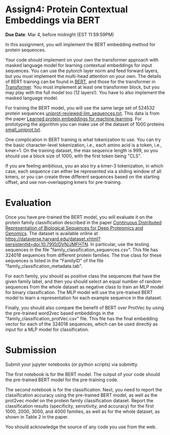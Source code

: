 <!--
.. title: CSCI4949-6969 Assign4
.. slug: mlib_assign4
.. date: 2022-02-25 19:00:31 UTC-04:00
.. tags: 
.. category: 
.. link: 
.. description: 
.. has_math: True
.. type: text
-->


# Assign4: Protein Contextual Embeddings via BERT

**Due Date**: Mar 4, before midnight (EST 11:59:59PM)

In this assignment, you will implement the BERT embedding method for protein
sequences.

Your code should implement on your own the transformer approach with masked
language model for learning contextual embeddings for input sequences. You
can use the pytorch layer norm and feed forward layers, but you must
implement the multi-head attention on your own. The details of BERT training
can be found in [BERT](https://arxiv.org/abs/1810.04805), and those for the
transformer in [Transformer](https://arxiv.org/abs/1706.03762). You must
implement at least one transformer block, but you may play with the full
model too (12 layers!). You have to also implement the masked language
model.

For training  the BERT model, you will use the same large set of 524532 protein sequences
[uniprot-reviewed-lim_sequences.txt](http://www.cs.rpi.edu/~zaki/MLIB/data/uniprot-reviewed-lim_sequences.txt). This data is from the paper
[Learned
protein embeddings for machine learning](https://www.ncbi.nlm.nih.gov/pmc/articles/PMC6061698).
For prototyping the algorithm you can make use of the dataset of 1000 proteins
[small_uniprot.txt](http://www.cs.rpi.edu/~zaki/MLIB/data/small_uniprot.txt). 


One complication in BERT training is what tokenization to use. You can try
the basic character-level tokenization, i.e., each amino acid is a token,
i.e., kmer=1. On the training dataset, the max sequence length is 999, so
you should use a block size of 1000, with the first token being "CLS". 

If you are feeling ambitious, you an also try a kmer-3 tokenization, in
which case, each sequence can either be represented via a sliding window of
all kmers, or you can create three different sequences based on the starting
offset, and use non-overlapping kmers for pre-training.

# Evaluation

Once you have pre-trained the BERT model, you will evaluate it on the
protein family classification described in the paper [Continuous Distributed
Representation of Biological Sequences for Deep Proteomics and
Genomics](https://journals.plos.org/plosone/article?id=10.1371/journal.pone.0141287).
The dataset is available online at
<https://dataverse.harvard.edu/dataset.xhtml?persistentId=doi:10.7910/DVN/JMFHTN>.
In particular, use the testing sequences in the file
"family_classification_sequences.csv". This file has 324018 sequences from
different protein families. The true class for these sequences is listed in
the "FamilyID" of the file "family_classification_metadata.tab". 

For each family, you should as positive class the sequences that have the
given family label, and then you should select an equal number of random
sequences from the whole dataset as negative class to train an MLP model for
binary classification. The MLP model will use the pre-trained BERT model to
learn a representation for each example sequence in the dataset.

Finally, you should also compare the benefit of BERT over ProtVec by using
the pre-trained word2vec based embeddings in the
"family_classification_protVec.csv"
file.  This file has the final embedding vector for each of the 324018
sequences, which can be used directly as input for a MLP model for
classification.


# Submission

Submit your jupyter notebooks (or python scripts) via submitty. 

The first notebook is for the BERT model.
The output of your code should the pre-trained BERT model for the
pre-training code.  

The second notebook is for the classification.
Next, you need to report the classification accuracy
using the pre-trained BERT model, as well as the prot2vec model on the
protein family classification dataset. Report the classification results
(specificity, sensitivity, and accuracy) for the first 1000, 2000, 3000,
and 4000 families, as well as for the whole dataset, as shown in Table 2
in the paper.


You should acknowledge the source of any code you use from the web.
